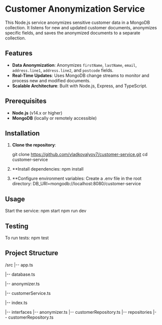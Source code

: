 # Customer Anonymization Service

This Node.js service anonymizes sensitive customer data in a MongoDB collection. It listens for new and updated customer documents, anonymizes specific fields, and saves the anonymized documents to a separate collection.

## Features

- **Data Anonymization**: Anonymizes `firstName`, `lastName`, `email`, `address.line1`, `address.line2`, and `postcode` fields.
- **Real-Time Updates**: Uses MongoDB change streams to monitor and process new and modified documents.
- **Scalable Architecture**: Built with Node.js, Express, and TypeScript.

## Prerequisites

- **Node.js** (v14.x or higher)
- **MongoDB** (locally or remotely accessible)

## Installation

1. **Clone the repository**:

   git clone https://github.com/vladkovalyov7/customer-service.git
   cd customer-service

2. **Install dependencies:
npm install

3. **Configure environment variables: Create a .env file in the root directory:
DB_URI=mongodb://localhost:8080/customer-service

## Usage
Start the service:
npm start
npm run dev

## Testing
To run tests:
npm test

## Project Structure

/src
|-- app.ts

|-- database.ts

|-- anonymizer.ts

|-- customerService.ts

|-- index.ts

|-- interfaces
    |-- anonymizer.ts
    |-- customerRepository.ts
|-- repositories
    |-- customerRepository.ts
